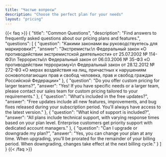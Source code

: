 ```yaml
---
title: "Частые вопросы"
description: "Choose the perfect plan for your needs"
layout: "pricing"
---
```


{{< faq >}}
{
    "title": "Common Questions",
    "description": "Find answers to frequently asked questions about our pricing plans and features.",
    "questions": [
        {
            "question": "Какими законами вы руководствуетесь для маркировки?",
            "answer": "Экстремисты:\n Федеральный закон «О противодействии экстремистской деятельности» от 25.07.2002 № 114-ФЗ\n Террористы\n Федеральный закон от 06.03.2006 № 35-ФЗ «О противодействии терроризму»\n Федеральный закон от 28.12.2012 № 272-ФЗ «О мерах воздействия на лиц, причастных к нарушениям основополагающих прав и свобод человека, прав и свобод граждан Российской Федерации»"
        },
        {
            "question": "Do you offer custom pricing for larger teams?",
            "answer": "Yes! If you have specific needs or a larger team, please contact our sales team for custom pricing tailored to your requirements."
        },
        {
            "question": "What's included in the free updates?",
            "answer": "Free updates include all new features, improvements, and bug fixes released during your subscription period. You'll always have access to the latest version."
        },
        {
            "question": "What kind of support is included?",
            "answer": "All plans include technical support, with varying response times based on your plan level. Enterprise customers get priority support with dedicated account managers."
        },
        {
            "question": "Can I upgrade or downgrade my plan?",
            "answer": "Yes, you can change your plan at any time. When upgrading, you'll be prorated for the remainder of your billing period. When downgrading, changes take effect at the next billing cycle."
        }
    ]
}
{{< /faq >}}